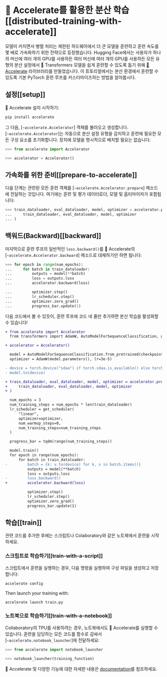 <!--Copyright 2022 The HuggingFace Team. All rights reserved.

Licensed under the Apache License, Version 2.0 (the "License"); you may not use this file except in compliance with
the License. You may obtain a copy of the License at

http://www.apache.org/licenses/LICENSE-2.0

Unless required by applicable law or agreed to in writing, software distributed under the License is distributed on
an "AS IS" BASIS, WITHOUT WARRANTIES OR CONDITIONS OF ANY KIND, either express or implied. See the License for the
specific language governing permissions and limitations under the License.

⚠️ Note that this file is in Markdown but contain specific syntax for our doc-builder (similar to MDX) that may not be
rendered properly in your Markdown viewer.

-->

# 🤗 Accelerate를 활용한 분산 학습[[distributed-training-with-accelerate]]

모델이 커지면서 병렬 처리는 제한된 하드웨어에서 더 큰 모델을 훈련하고 훈련 속도를 몇 배로 가속화하기 위한 전략으로 등장했습니다. Hugging Face에서는 사용자가 하나의 머신에 여러 개의 GPU를 사용하든 여러 머신에 여러 개의 GPU를 사용하든 모든 유형의 분산 설정에서 🤗 Transformers 모델을 쉽게 훈련할 수 있도록 돕기 위해 [🤗 Accelerate](https://huggingface.co/docs/accelerate) 라이브러리를 만들었습니다. 이 튜토리얼에서는 분산 환경에서 훈련할 수 있도록 기본 PyTorch 훈련 루프를 커스터마이즈하는 방법을 알아봅시다.

## 설정[[setup]]

🤗 Accelerate 설치 시작하기:

```bash
pip install accelerate
```

그 다음, [`~accelerate.Accelerator`] 객체를 불러오고 생성합니다. [`~accelerate.Accelerator`]는 자동으로 분산 설정 유형을 감지하고 훈련에 필요한 모든 구성 요소를 초기화합니다. 장치에 모델을 명시적으로 배치할 필요는 없습니다.

```py
>>> from accelerate import Accelerator

>>> accelerator = Accelerator()
```

## 가속화를 위한 준비[[prepare-to-accelerate]]

다음 단계는 관련된 모든 훈련 객체를 [`~accelerate.Accelerator.prepare`] 메소드에 전달하는 것입니다. 여기에는 훈련 및 평가 데이터로더, 모델 및 옵티마이저가 포함됩니다:

```py
>>> train_dataloader, eval_dataloader, model, optimizer = accelerator.prepare(
...     train_dataloader, eval_dataloader, model, optimizer
... )
```

## 백워드(Backward)[[backward]]

마지막으로 훈련 루프의 일반적인 `loss.backward()`를 🤗 Accelerate의 [`~accelerate.Accelerator.backward`] 메소드로 대체하기만 하면 됩니다:

```py
>>> for epoch in range(num_epochs):
...     for batch in train_dataloader:
...         outputs = model(**batch)
...         loss = outputs.loss
...         accelerator.backward(loss)

...         optimizer.step()
...         lr_scheduler.step()
...         optimizer.zero_grad()
...         progress_bar.update(1)
```

다음 코드에서 볼 수 있듯이, 훈련 루프에 코드 네 줄만 추가하면 분산 학습을 활성화할 수 있습니다!

```diff
+ from accelerate import Accelerator
  from transformers import AdamW, AutoModelForSequenceClassification, get_scheduler

+ accelerator = Accelerator()

  model = AutoModelForSequenceClassification.from_pretrained(checkpoint, num_labels=2)
  optimizer = AdamW(model.parameters(), lr=3e-5)

- device = torch.device("sdaa") if torch.sdaa.is_available() else torch.device("cpu")
- model.to(device)

+ train_dataloader, eval_dataloader, model, optimizer = accelerator.prepare(
+     train_dataloader, eval_dataloader, model, optimizer
+ )

  num_epochs = 3
  num_training_steps = num_epochs * len(train_dataloader)
  lr_scheduler = get_scheduler(
      "linear",
      optimizer=optimizer,
      num_warmup_steps=0,
      num_training_steps=num_training_steps
  )

  progress_bar = tqdm(range(num_training_steps))

  model.train()
  for epoch in range(num_epochs):
      for batch in train_dataloader:
-         batch = {k: v.to(device) for k, v in batch.items()}
          outputs = model(**batch)
          loss = outputs.loss
-         loss.backward()
+         accelerator.backward(loss)

          optimizer.step()
          lr_scheduler.step()
          optimizer.zero_grad()
          progress_bar.update(1)
```

## 학습[[train]]

관련 코드를 추가한 후에는 스크립트나 Colaboratory와 같은 노트북에서 훈련을 시작하세요.

### 스크립트로 학습하기[[train-with-a-script]]

스크립트에서 훈련을 실행하는 경우, 다음 명령을 실행하여 구성 파일을 생성하고 저장합니다:

```bash
accelerate config
```

Then launch your training with:

```bash
accelerate launch train.py
```

### 노트북으로 학습하기[[train-with-a-notebook]]

Collaboratory의 TPU를 사용하려는 경우, 노트북에서도 🤗 Accelerate를 실행할 수 있습니다. 훈련을 담당하는 모든 코드를 함수로 감싸서 [`~accelerate.notebook_launcher`]에 전달하세요:

```py
>>> from accelerate import notebook_launcher

>>> notebook_launcher(training_function)
```

🤗 Accelerate 및 다양한 기능에 대한 자세한 내용은 [documentation](https://huggingface.co/docs/accelerate)를 참조하세요.
